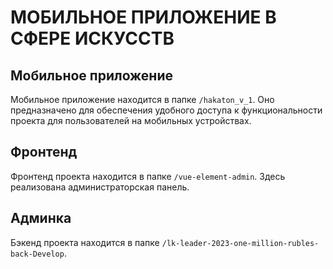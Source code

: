 # МОБИЛЬНОЕ ПРИЛОЖЕНИЕ В СФЕРЕ ИСКУССТВ

## Мобильное приложение
Мобильное приложение находится в папке `/hakaton_v_1`. Оно предназначено для обеспечения удобного доступа к функциональности проекта для пользователей на мобильных устройствах.

## Фронтенд
Фронтенд проекта находится в папке `/vue-element-admin`. Здесь реализована администраторская панель.

## Админка
Бэкенд проекта находится в папке `/lk-leader-2023-one-million-rubles-back-Develop`.